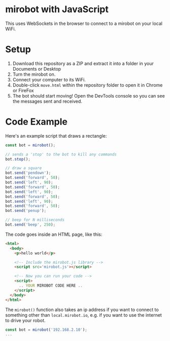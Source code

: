 # mirobot with JavaScript

This uses WebSockets in the browser to connect to a mirobot on your local WiFi.

# Setup

1. Download this repository as a ZIP and extract it into a folder in your Documents or Desktop
2. Turn the mirobot on.
3. Connect your computer to its WiFi.
4. Double-click `move.html` within the repository folder to open it in Chrome or FireFox
5. The bot should start moving! Open the DevTools console so you can see the messages sent and received.

# Code Example

Here's an example script that draws a rectangle:

```js
const bot = mirobot();

// sends a 'stop' to the bot to kill any commands
bot.stop();

// draw a square
bot.send('pendown');
bot.send('forward', 50);
bot.send('left', 90);
bot.send('forward', 50);
bot.send('left', 90);
bot.send('forward', 50);
bot.send('left', 90);
bot.send('forward', 50);
bot.send('penup');

// beep for N milliseconds
bot.send('beep', 250);
```

The code goes inside an HTML page, like this:

```html
<html>
  <body>
    <p>hello world</p>

    <!-- Include the mirobot.js library -->
    <script src='mirobot.js'></script>

    <!-- Now you can run your code -->
    <script>
      .. YOUR MIROBOT CODE HERE ..
    </script>
  </body>
</html>
```

The `mirobot()` function also takes an ip address if you want to connect to something other than `local.mirobot.io`, e.g. if you want to use the internet to drive your robot.

```js
const bot = mirobot('192.168.2.10');
...
```